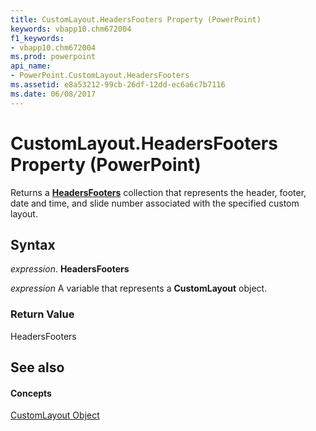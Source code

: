 ```yaml
---
title: CustomLayout.HeadersFooters Property (PowerPoint)
keywords: vbapp10.chm672004
f1_keywords:
- vbapp10.chm672004
ms.prod: powerpoint
api_name:
- PowerPoint.CustomLayout.HeadersFooters
ms.assetid: e8a53212-99cb-26df-12dd-ec6a6c7b7116
ms.date: 06/08/2017
---
```



# CustomLayout.HeadersFooters Property (PowerPoint)

Returns a  **[HeadersFooters](PowerPoint.HeadersFooters.md)** collection that represents the header, footer, date and time, and slide number associated with the specified custom layout.


## Syntax

 _expression_. **HeadersFooters**

 _expression_ A variable that represents a **CustomLayout** object.


### Return Value

HeadersFooters


## See also


#### Concepts


[CustomLayout Object](PowerPoint.CustomLayout.md)

